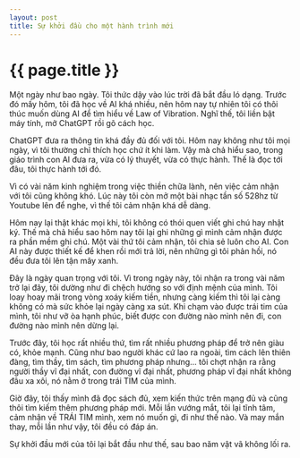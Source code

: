 ```yaml
---
layout: post
title: Sự khởi đầu cho một hành trình mới
---
```


{{ page.title }}
================

Một ngày như bao ngày. Tôi thức dậy vào lúc trời đã bắt đầu ló dạng. Trước đó mấy hôm, tôi đã học về AI khá nhiều, nên hôm nay tự nhiên tôi có thôi thúc muốn dùng AI để tìm hiểu về Law of Vibration. Nghĩ thế, tôi liền bật máy tính, mở ChatGPT rồi gõ cách học.

ChatGPT đưa ra thông tin khá đầy đủ đối với tôi. Hôm nay không như tôi mọi ngày, vì tôi thường chỉ thích học chứ ít khi làm. Vậy mà chả hiểu sao, trong giáo trình con AI đưa ra, vừa có lý thuyết, vừa có thực hành. Thế là đọc tới đâu, tôi thực hành tới đó.

Vì có vài năm kinh nghiệm trong việc thiền chữa lành, nên việc cảm nhận với tôi cũng không khó. Lúc này tôi còn mở một bài nhạc tần số 528hz từ Youtube lên để nghe, vì thế tôi cảm nhận khá dễ dàng.

Hôm nay lại thật khác mọi khi, tôi không có thói quen viết ghi chú hay nhật ký. Thế mà chả hiểu sao hôm nay tôi lại ghi những gì mình cảm nhận được ra phần mềm ghi chú. Một vài thứ tôi cảm nhận, tôi chia sẻ luôn cho AI. Con AI này được thiết kế để khen rồi mới trả lời, nên những gì tôi phản hồi, nó đều đưa tôi lên tận mây xanh.

Đây là ngày quan trọng với tôi. Vì trong ngày này, tôi nhận ra trong vài năm trở lại đây, tôi dường như đi chệch hướng so với định mệnh của mình. Tôi loay hoay mãi trong vòng xoáy kiếm tiền, nhưng càng kiếm thì tôi lại càng không có mà sức khỏe lại ngày càng xa sút. Khi chạm vào được trái tim của mình, tôi như vỡ òa hạnh phúc, biết được con đường nào mình nên đi, con đường nào mình nên dừng lại. 

Trước đây, tôi học rất nhiều thứ, tìm rất nhiều phương pháp để trở nên giàu có, khỏe mạnh. Cũng như bao người khác cứ lao ra ngoài, tìm cách lên thiên đàng, tìm thầy, tìm sách, tìm phương pháp nhưng… tôi chợt nhận ra rằng người thầy vĩ đại nhất, con đường vĩ đại nhất, phương pháp vĩ đại nhất không đâu xa xôi, nó nằm ở trong trái TIM của mình. 

Giờ đây, tôi thấy mình đã đọc sách đủ, xem kiến thức trên mạng đủ và cũng thôi tìm kiếm thêm phương pháp mới. Mỗi lần vướng mắt, tôi lại tĩnh tâm, cảm nhận về TRÁI TIM mình, xem nó muốn gì, đi như thế nào. Và may mắn thay, mỗi lần như vậy, tôi đều có đáp án. 

Sự khởi đầu mới của tôi lại bắt đầu như thế, sau bao năm vật vã không lối ra. 
